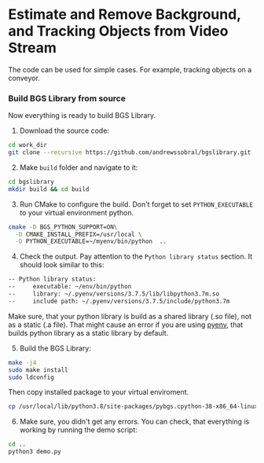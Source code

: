 # Estimate and Remove Background, and Tracking Objects from Video Stream

The code can be used for simple cases. For example, tracking objects on a conveyor.

### Build BGS Library from source

Now everything is ready to build BGS Library.

1. Download the source code:

```bash
cd work_dir
git clone --recursive https://github.com/andrewssobral/bgslibrary.git
```

2. Make `build` folder and navigate to it:

```bash
cd bgslibrary
mkdir build && cd build
```

3. Run CMake to configure the build. Don't forget to set `PYTHON_EXECUTABLE` to your virtual environment python.

```bash
cmake -D BGS_PYTHON_SUPPORT=ON\
  -D CMAKE_INSTALL_PREFIX=/usr/local \
  -D PYTHON_EXECUTABLE=~/myenv/bin/python  ..
```

4. Check the output. Pay attention to the `Python library status` section. It should look similar to this:

```bash
-- Python library status:
--     executable: ~/env/bin/python
--     library: ~/.pyenv/versions/3.7.5/lib/libpython3.7m.so
--     include path: ~/.pyenv/versions/3.7.5/include/python3.7m
```


Make sure, that your python library is build as a shared library (.so file), not as a static (.a file). That might cause
an error if you are using [pyenv](https://github.com/pyenv/pyenv), that builds python library as a static library by
default. 

5. Build the BGS Library:

```bash
make -j4
sudo make install
sudo ldconfig
```
Then copy installed package to your virtual enviroment.
```bash
cp /usr/local/lib/python3.8/site-packages/pybgs.cpython-38-x86_64-linux-gnu.so /home/ericchen/myenv/lib/python3.8/site-packages/
```

6. Make sure, you didn't get any errors. You can check, that everything is working by running the demo script:

```bash
cd ..
python3 demo.py
```